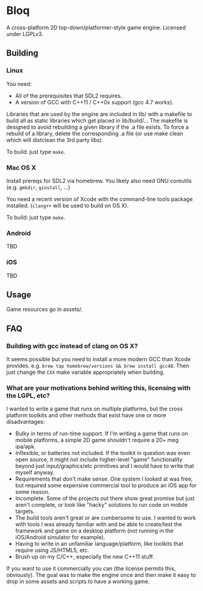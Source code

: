 # Bloq
A cross-platform 2D top-down/platformer-style game engine. Licensed under LGPLv3.

## Building
### Linux
You need: 
* All of the prerequisites that SDL2 requires.
* A version of GCC with C++11 / C++0x support (gcc 4.7 works).

Libraries that are used by the engine are included in lib/ with a makefile to build all as static libraries which get placed in lib/build/...
The makefile is designed to avoid rebuilding a given library if the .a file exists. To force a rebuild of a library, delete the corresponding .a file (or use make clean which will distclean the 3rd party libs).

To build: just type `make`.

### Mac OS X
Install prereqs for SDL2 via homebrew.
You likely also need GNU coreutils (e.g. `gmkdir`, `ginstall`, ...)

You need a recent version of Xcode with the command-line tools package installed. (`clang++` will be used to build on OS X).

To build: just type `make`.

### Android
TBD

### iOS
TBD

## Usage
Game resources go in assets/.

## FAQ

### Building with gcc instead of clang on OS X?
It seems possible but you need to install a more modern GCC than Xcode provides. e.g. `brew tap homebrew/versions && brew install gcc48`. Then just change the `CXX` make variable appropriately when building.

### What are your motivations behind writing this, licensing with the LGPL, etc?
I wanted to write a game that runs on multiple platforms, but the cross platform toolkits and other methods that exist have one or more disadvantages:

* Bulky in terms of run-time support. If I'm writing a game that runs on mobile platforms, a simple 2D game shouldn't require a 20+ meg ipa/apk.
* Inflexible, or batteries not included. If the toolkit in question was even open source, it might not include higher-level "game" functionality beyond just input/graphics/etc primitives and I would have to write that myself anyway.
* Requirements that don't make sense. One system I looked at was free, but required some expensive commercial tool to produce an iOS app for some reason.
* Incomplete. Some of the projects out there show great promise but just aren't complete, or look like "hacky" solutions to run code on mobile targets.
* The build tools aren't great or are cumbersome to use. I wanted to work with tools I was already familiar with and be able to create/test the framework and game on a desktop platform (not running in the iOS/Android simulator for example).
* Having to write in an unfamiliar language/platform, like toolkits that require using JS/HTML5, etc.
* Brush up on my C/C++, especially the new C++11 stuff.

If you want to use it commercially you can (the license permits this, obviously). The goal was to make the engine once and then make it easy to drop in some assets and scripts to have a working game.